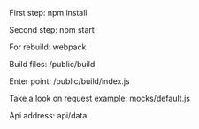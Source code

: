 First step: npm install

Second step: npm start

For rebuild: webpack

Build files: /public/build

Enter point: /public/build/index.js

Take a look on request example: mocks/default.js

Api address: api/data